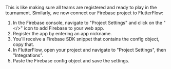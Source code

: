 This is like making sure all teams are registered and ready to play in the tournament. Similarly, we now connect our Firebase project to FlutterFlow:

1. In the Firebase console, navigate to "Project Settings" and click on the "</>" icon to add Firebase to your web app.
2. Register the app by entering an app nickname.
3. You'll receive a Firebase SDK snippet that contains the config object, copy that.
4. In FlutterFlow, open your project and navigate to "Project Settings", then "Integrations".
5. Paste the Firebase config object and save the settings.